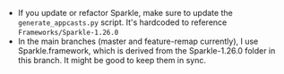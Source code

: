 
- If you update or refactor Sparkle, make sure to update the `generate_appcasts.py` script. It's hardcoded to reference `Frameworks/Sparkle-1.26.0`
- In the main branches (master and feature-remap currently), I use Sparkle.framework, which is derived from the Sparkle-1.26.0 folder in this branch. It might be good to keep them in sync.
